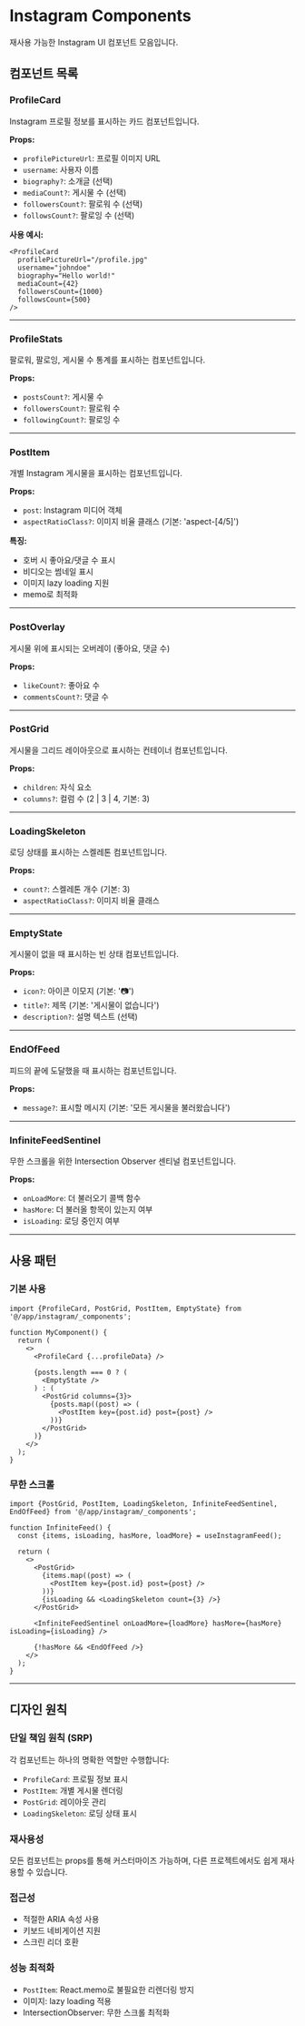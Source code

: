 # Instagram Components

재사용 가능한 Instagram UI 컴포넌트 모음입니다.

## 컴포넌트 목록

### ProfileCard

Instagram 프로필 정보를 표시하는 카드 컴포넌트입니다.

**Props:**

- `profilePictureUrl`: 프로필 이미지 URL
- `username`: 사용자 이름
- `biography?`: 소개글 (선택)
- `mediaCount?`: 게시물 수 (선택)
- `followersCount?`: 팔로워 수 (선택)
- `followsCount?`: 팔로잉 수 (선택)

**사용 예시:**

```tsx
<ProfileCard
  profilePictureUrl="/profile.jpg"
  username="johndoe"
  biography="Hello world!"
  mediaCount={42}
  followersCount={1000}
  followsCount={500}
/>
```

---

### ProfileStats

팔로워, 팔로잉, 게시물 수 통계를 표시하는 컴포넌트입니다.

**Props:**

- `postsCount?`: 게시물 수
- `followersCount?`: 팔로워 수
- `followingCount?`: 팔로잉 수

---

### PostItem

개별 Instagram 게시물을 표시하는 컴포넌트입니다.

**Props:**

- `post`: Instagram 미디어 객체
- `aspectRatioClass?`: 이미지 비율 클래스 (기본: 'aspect-[4/5]')

**특징:**

- 호버 시 좋아요/댓글 수 표시
- 비디오는 썸네일 표시
- 이미지 lazy loading 지원
- memo로 최적화

---

### PostOverlay

게시물 위에 표시되는 오버레이 (좋아요, 댓글 수)

**Props:**

- `likeCount?`: 좋아요 수
- `commentsCount?`: 댓글 수

---

### PostGrid

게시물을 그리드 레이아웃으로 표시하는 컨테이너 컴포넌트입니다.

**Props:**

- `children`: 자식 요소
- `columns?`: 컬럼 수 (2 | 3 | 4, 기본: 3)

---

### LoadingSkeleton

로딩 상태를 표시하는 스켈레톤 컴포넌트입니다.

**Props:**

- `count?`: 스켈레톤 개수 (기본: 3)
- `aspectRatioClass?`: 이미지 비율 클래스

---

### EmptyState

게시물이 없을 때 표시하는 빈 상태 컴포넌트입니다.

**Props:**

- `icon?`: 아이콘 이모지 (기본: '📷')
- `title?`: 제목 (기본: '게시물이 없습니다')
- `description?`: 설명 텍스트 (선택)

---

### EndOfFeed

피드의 끝에 도달했을 때 표시하는 컴포넌트입니다.

**Props:**

- `message?`: 표시할 메시지 (기본: '모든 게시물을 불러왔습니다')

---

### InfiniteFeedSentinel

무한 스크롤을 위한 Intersection Observer 센티널 컴포넌트입니다.

**Props:**

- `onLoadMore`: 더 불러오기 콜백 함수
- `hasMore`: 더 불러올 항목이 있는지 여부
- `isLoading`: 로딩 중인지 여부

---

## 사용 패턴

### 기본 사용

```tsx
import {ProfileCard, PostGrid, PostItem, EmptyState} from '@/app/instagram/_components';

function MyComponent() {
  return (
    <>
      <ProfileCard {...profileData} />

      {posts.length === 0 ? (
        <EmptyState />
      ) : (
        <PostGrid columns={3}>
          {posts.map((post) => (
            <PostItem key={post.id} post={post} />
          ))}
        </PostGrid>
      )}
    </>
  );
}
```

### 무한 스크롤

```tsx
import {PostGrid, PostItem, LoadingSkeleton, InfiniteFeedSentinel, EndOfFeed} from '@/app/instagram/_components';

function InfiniteFeed() {
  const {items, isLoading, hasMore, loadMore} = useInstagramFeed();

  return (
    <>
      <PostGrid>
        {items.map((post) => (
          <PostItem key={post.id} post={post} />
        ))}
        {isLoading && <LoadingSkeleton count={3} />}
      </PostGrid>

      <InfiniteFeedSentinel onLoadMore={loadMore} hasMore={hasMore} isLoading={isLoading} />

      {!hasMore && <EndOfFeed />}
    </>
  );
}
```

---

## 디자인 원칙

### 단일 책임 원칙 (SRP)

각 컴포넌트는 하나의 명확한 역할만 수행합니다:

- `ProfileCard`: 프로필 정보 표시
- `PostItem`: 개별 게시물 렌더링
- `PostGrid`: 레이아웃 관리
- `LoadingSkeleton`: 로딩 상태 표시

### 재사용성

모든 컴포넌트는 props를 통해 커스터마이즈 가능하며, 다른 프로젝트에서도 쉽게 재사용할 수 있습니다.

### 접근성

- 적절한 ARIA 속성 사용
- 키보드 네비게이션 지원
- 스크린 리더 호환

### 성능 최적화

- `PostItem`: React.memo로 불필요한 리렌더링 방지
- 이미지: lazy loading 적용
- IntersectionObserver: 무한 스크롤 최적화
